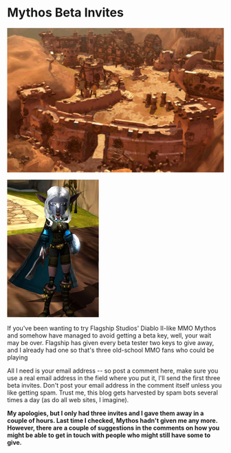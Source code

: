 # Mythos Beta Invites

![mythos-2008-01-10-07-53-48-05.jpg](../uploads/2008/01/mythos-2008-01-10-07-53-48-05.jpg)

![mythos-2008-01-10-08-00-03-55.jpg](../uploads/2008/01/mythos-2008-01-10-08-00-03-55.jpg)

If you've been wanting to try Flagship Studios' Diablo II-like MMO Mythos and somehow have managed to avoid getting a beta key, well, your wait may be over. Flagship has given every beta tester two keys to give away, and I already had one so that's three old-school MMO fans who could be playing 

All I need is your email address -- so post a comment here, make sure you use a real email address in the field where you put it, I'll send the first three beta invites. Don't post your email address in the comment itself unless you like getting spam. Trust me, this blog gets harvested by spam bots several times a day (as do all web sites, I imagine).

**My apologies, but I only had three invites and I gave them away in a couple of hours. Last time I checked, Mythos hadn't given me any more. However, there are a couple of suggestions in the comments on how you might be able to get in touch with people who might still have some to give.**
